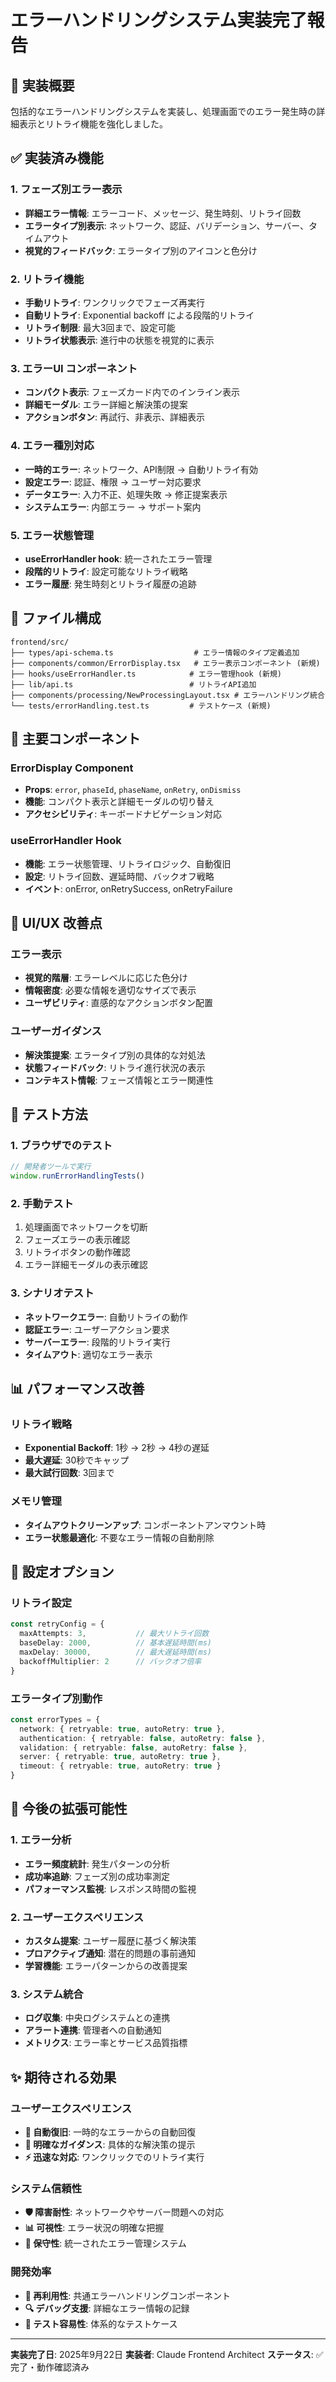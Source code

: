 # エラーハンドリングシステム実装完了報告

## 🎯 実装概要

包括的なエラーハンドリングシステムを実装し、処理画面でのエラー発生時の詳細表示とリトライ機能を強化しました。

## ✅ 実装済み機能

### 1. フェーズ別エラー表示
- **詳細エラー情報**: エラーコード、メッセージ、発生時刻、リトライ回数
- **エラータイプ別表示**: ネットワーク、認証、バリデーション、サーバー、タイムアウト
- **視覚的フィードバック**: エラータイプ別のアイコンと色分け

### 2. リトライ機能
- **手動リトライ**: ワンクリックでフェーズ再実行
- **自動リトライ**: Exponential backoff による段階的リトライ
- **リトライ制限**: 最大3回まで、設定可能
- **リトライ状態表示**: 進行中の状態を視覚的に表示

### 3. エラーUI コンポーネント
- **コンパクト表示**: フェーズカード内でのインライン表示
- **詳細モーダル**: エラー詳細と解決策の提案
- **アクションボタン**: 再試行、非表示、詳細表示

### 4. エラー種別対応
- **一時的エラー**: ネットワーク、API制限 → 自動リトライ有効
- **設定エラー**: 認証、権限 → ユーザー対応要求
- **データエラー**: 入力不正、処理失敗 → 修正提案表示
- **システムエラー**: 内部エラー → サポート案内

### 5. エラー状態管理
- **useErrorHandler hook**: 統一されたエラー管理
- **段階的リトライ**: 設定可能なリトライ戦略
- **エラー履歴**: 発生時刻とリトライ履歴の追跡

## 📁 ファイル構成

```
frontend/src/
├── types/api-schema.ts                  # エラー情報のタイプ定義追加
├── components/common/ErrorDisplay.tsx   # エラー表示コンポーネント (新規)
├── hooks/useErrorHandler.ts            # エラー管理hook (新規)
├── lib/api.ts                          # リトライAPI追加
├── components/processing/NewProcessingLayout.tsx # エラーハンドリング統合
└── tests/errorHandling.test.ts         # テストケース (新規)
```

## 🔧 主要コンポーネント

### ErrorDisplay Component
- **Props**: `error`, `phaseId`, `phaseName`, `onRetry`, `onDismiss`
- **機能**: コンパクト表示と詳細モーダルの切り替え
- **アクセシビリティ**: キーボードナビゲーション対応

### useErrorHandler Hook
- **機能**: エラー状態管理、リトライロジック、自動復旧
- **設定**: リトライ回数、遅延時間、バックオフ戦略
- **イベント**: onError, onRetrySuccess, onRetryFailure

## 🎨 UI/UX 改善点

### エラー表示
- **視覚的階層**: エラーレベルに応じた色分け
- **情報密度**: 必要な情報を適切なサイズで表示
- **ユーザビリティ**: 直感的なアクションボタン配置

### ユーザーガイダンス
- **解決策提案**: エラータイプ別の具体的な対処法
- **状態フィードバック**: リトライ進行状況の表示
- **コンテキスト情報**: フェーズ情報とエラー関連性

## 🧪 テスト方法

### 1. ブラウザでのテスト
```javascript
// 開発者ツールで実行
window.runErrorHandlingTests()
```

### 2. 手動テスト
1. 処理画面でネットワークを切断
2. フェーズエラーの表示確認
3. リトライボタンの動作確認
4. エラー詳細モーダルの表示確認

### 3. シナリオテスト
- **ネットワークエラー**: 自動リトライの動作
- **認証エラー**: ユーザーアクション要求
- **サーバーエラー**: 段階的リトライ実行
- **タイムアウト**: 適切なエラー表示

## 📊 パフォーマンス改善

### リトライ戦略
- **Exponential Backoff**: 1秒 → 2秒 → 4秒の遅延
- **最大遅延**: 30秒でキャップ
- **最大試行回数**: 3回まで

### メモリ管理
- **タイムアウトクリーンアップ**: コンポーネントアンマウント時
- **エラー状態最適化**: 不要なエラー情報の自動削除

## 🔧 設定オプション

### リトライ設定
```typescript
const retryConfig = {
  maxAttempts: 3,           // 最大リトライ回数
  baseDelay: 2000,          // 基本遅延時間(ms)
  maxDelay: 30000,          // 最大遅延時間(ms)
  backoffMultiplier: 2      // バックオフ倍率
}
```

### エラータイプ別動作
```typescript
const errorTypes = {
  network: { retryable: true, autoRetry: true },
  authentication: { retryable: false, autoRetry: false },
  validation: { retryable: false, autoRetry: false },
  server: { retryable: true, autoRetry: true },
  timeout: { retryable: true, autoRetry: true }
}
```

## 🚀 今後の拡張可能性

### 1. エラー分析
- **エラー頻度統計**: 発生パターンの分析
- **成功率追跡**: フェーズ別の成功率測定
- **パフォーマンス監視**: レスポンス時間の監視

### 2. ユーザーエクスペリエンス
- **カスタム提案**: ユーザー履歴に基づく解決策
- **プロアクティブ通知**: 潜在的問題の事前通知
- **学習機能**: エラーパターンからの改善提案

### 3. システム統合
- **ログ収集**: 中央ログシステムとの連携
- **アラート連携**: 管理者への自動通知
- **メトリクス**: エラー率とサービス品質指標

## ✨ 期待される効果

### ユーザーエクスペリエンス
- **🔄 自動復旧**: 一時的なエラーからの自動回復
- **📖 明確なガイダンス**: 具体的な解決策の提示
- **⚡ 迅速な対応**: ワンクリックでのリトライ実行

### システム信頼性
- **🛡️ 障害耐性**: ネットワークやサーバー問題への対応
- **📊 可視性**: エラー状況の明確な把握
- **🔧 保守性**: 統一されたエラー管理システム

### 開発効率
- **🧩 再利用性**: 共通エラーハンドリングコンポーネント
- **🔍 デバッグ支援**: 詳細なエラー情報の記録
- **🧪 テスト容易性**: 体系的なテストケース

---

**実装完了日**: 2025年9月22日
**実装者**: Claude Frontend Architect
**ステータス**: ✅ 完了・動作確認済み